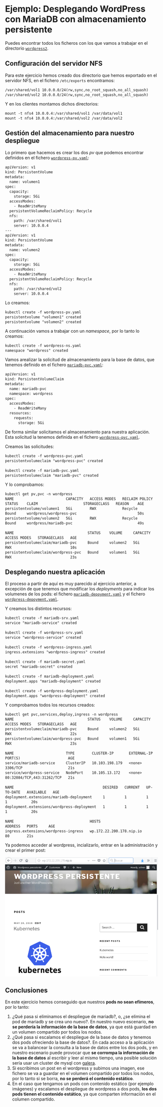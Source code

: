 # Ejemplo: Desplegando WordPress con MariaDB con almacenamiento persistente

Puedes encontrar todos los ficheros con los que vamos a trabajar en el directorio [`wordpress2`](https://github.com/josedom24/kubernetes/tree/master/ejemplos/wordpress2).

## Configuración del servidor NFS

Para este ejercicio hemos creado dos directorio que hemos exportado en el servidor NFS, en el fichero `/etc/exports` encontramos:

    /var/shared/vol1 10.0.0.0/24(rw,sync,no_root_squash,no_all_squash)
    /var/shared/vol2 10.0.0.0/24(rw,sync,no_root_squash,no_all_squash)

Y en los clientes montamos dichos directorios:

    mount -t nfs4 10.0.0.4:/var/shared/vol1 /var/data/vol1
    mount -t nfs4 10.0.0.4:/var/shared/vol2 /var/data/vol2

## Gestión del almacenamiento para nuestro despliegue

Lo primero que hacemos es crear los dos *pv* que podemos encontrar definidos en el fichero [`wordpress-pv.yaml`](https://github.com/josedom24/kubernetes/tree/master/ejemplos/wordpress2/wordpress-pv.yaml):

    apiVersion: v1
    kind: PersistentVolume
    metadata:
      name: volumen1
    spec:
      capacity:
        storage: 5Gi
      accessModes:
        - ReadWriteMany
      persistentVolumeReclaimPolicy: Recycle
      nfs:
        path: /var/shared/vol1
        server: 10.0.0.4
    ---
    apiVersion: v1
    kind: PersistentVolume
    metadata:
      name: volumen2
    spec:
      capacity:
        storage: 5Gi
      accessModes:
        - ReadWriteMany
      persistentVolumeReclaimPolicy: Recycle
      nfs:
        path: /var/shared/vol2
        server: 10.0.0.4

Lo creamos:

    kubectl create -f wordpress-pv.yaml
    persistentvolume "volumen1" created
    persistentvolume "volumen2" created

A continuación vamos a trabajar con un *namespace*, por lo tanto lo creamos:

    kubectl create -f wordpress-ns.yaml 
    namespace "wordpress" created

Vamos arealizar la solicitud de almacenamiento para la base de datos, que tenemos definido en el fichero [`mariadb-pvc.yaml`](https://github.com/josedom24/kubernetes/tree/master/ejemplos/wordpress2/mariadb-pvc.yaml):

    apiVersion: v1
    kind: PersistentVolumeClaim
    metadata:
      name: mariadb-pvc
      namespace: wordpress
    spec:
      accessModes:
        - ReadWriteMany
      resources:
        requests:
          storage: 5Gi

De forma similar solicitamos el almacenamiento para nuestra aplicación. Esta solicitud la tenemos definida en el fichero [`wordpress-pvc.yaml`](https://github.com/josedom24/kubernetes/tree/master/ejemplos/wordpress2/wordpress-pvc.yaml).

Creamos las solicitudes:

    kubectl create -f wordpress-pvc.yaml 
    persistentvolumeclaim "wordpress-pvc" created
    
    kubectl create -f mariadb-pvc.yaml  
    persistentvolumeclaim "mariadb-pvc" created

Y lo comprobamos:

    kubectl get pv,pvc -n wordpress     
    NAME                        CAPACITY   ACCESS MODES   RECLAIM POLICY   STATUS    CLAIM                     STORAGECLASS   REASON    AGE
    persistentvolume/volumen1   5Gi        RWX            Recycle          Bound     wordpress/wordpress-pvc                            50s
    persistentvolume/volumen2   5Gi        RWX            Recycle          Bound     wordpress/mariadb-pvc                              49s

    NAME                                  STATUS    VOLUME     CAPACITY   ACCESS MODES   STORAGECLASS   AGE
    persistentvolumeclaim/mariadb-pvc     Bound     volumen2   5Gi        RWX                           10s
    persistentvolumeclaim/wordpress-pvc   Bound     volumen1   5Gi        RWX                           23s

## Desplegando nuestra aplicación

El proceso a partir de aquí es muy parecido al ejercicio anterior, a excepción de que tenemos que modificar los *deployments* para indicar los volumenes de los pods: el fichero [`mariadb-depoyment.yaml`](https://github.com/josedom24/kubernetes/tree/master/ejemplos/wordpress2/mariadb-deployment.yaml) y el fichero [`wordpress-depoyment.yaml`](https://github.com/josedom24/kubernetes/tree/master/ejemplos/wordpress2/wordpress-deployment.yaml).

Y creamos los distintos recursos:

    kubectl create -f mariadb-srv.yaml 
    service "mariadb-service" created

    kubectl create -f wordpress-srv.yaml 
    service "wordpress-service" created

    kubectl create -f wordpress-ingress.yaml 
    ingress.extensions "wordpress-ingress" created

    kubectl create -f mariadb-secret.yaml 
    secret "mariadb-secret" created

    kubectl create -f mariadb-deployment.yaml
    deployment.apps "mariadb-deployment" created

    kubectl create -f wordpress-deployment.yaml
    deployment.apps "wordpress-deployment" created

Y comprobamos todos los recursos creados:

    kubectl get pvc,services,deploy,ingress -n wordpress
    NAME                                  STATUS    VOLUME     CAPACITY   ACCESS MODES   STORAGECLASS   AGE
    persistentvolumeclaim/mariadb-pvc     Bound     volumen2   5Gi        RWX                           22s
    persistentvolumeclaim/wordpress-pvc   Bound     volumen1   5Gi        RWX                           23s

    NAME                        TYPE        CLUSTER-IP       EXTERNAL-IP   PORT(S)                      AGE
    service/mariadb-service     ClusterIP   10.103.198.179   <none>        3306/TCP                     21s
    service/wordpress-service   NodePort    10.105.13.172    <none>        80:32084/TCP,443:31262/TCP   21s

    NAME                                         DESIRED   CURRENT   UP-TO-DATE   AVAILABLE   AGE
    deployment.extensions/mariadb-deployment     1         1         1            1           20s
    deployment.extensions/wordpress-deployment   1         1         1            1           20s

    NAME                                   HOSTS                      ADDRESS   PORTS     AGE
    ingress.extensions/wordpress-ingress   wp.172.22.200.178.nip.io             80        21s

Ya podemos acceder al wordpress, incializarlo, entrar en la administración y crear el primer post:

![wp](img/wp2.png)

## Conclusiones

En este ejercicio hemos conseguido que nuestros **pods no sean efímeros**, por lo tanto:

1. ¿Qué pasa si eliminamos el despliegue de mariadb?, o, ¿se elimina el pod de mariadb y se crea uno nuevo?. En nuestro nuevo escenario, **no se perdería la información de la base de datos**, ya que está guardad en un volumen compartido por todos los nodos.
2. ¿Qué pasa si escalamos el despliegue de la base de datos y tenemos dos pods ofreciendo la base de datos?. En cada acceso a la aplicación se va a balancear la consulta a la base de datos entre los dos pods, y en nuestro escenario puede provocar que **se corrompa la información de la base de datos** al escribir y leer al mismo tiempo, una posible solución sería usar un cluster de mysql con [galera](http://galeracluster.com/products/).
3. Si escribimos un post en el wordpress y subimos una imagen, ese fichero se va a guardar en el volumen compartido por todos los nodos, por lo tanto si se borra, **no se perderá el contenido estático**.
4. En el caso que tengamos un pods con contenido estático (por ejemplo imágenes) y escalamos el despliegue de wordpress a dos pods, **los dos pods tienen el contenido estático**, ya que comparten información en el columen compartido.

